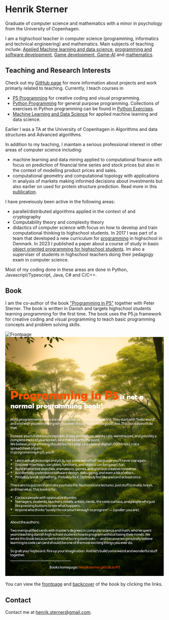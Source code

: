 # Henrik Sterner

Graduate of computer science and mathematics with a minor in psychology from the University of Copenhagen. 

I am a highschool teacher in computer science (programming, informatics and technical engineering) and mathematics.
Main subjects of teaching include: [Applied Machine learning and data science](https://henriksterner.github.io/IntelligenteSystemer/), [programming and software development](https://henriksterner.github.io/P5Programmering/), [Game development,  Game-AI](https://henriksterner.github.io/Unity/) and [mathematics](https://www.uvm.dk/-/media/filer/uvm/gym-laereplaner-2017/htx/matematik-a-htx-august-2017-ua.pdf). 

## Teaching and Research Interests

Check out my [GitHub page](http://www.github.com/HenrikSterner) for more information about projects and work primarly related to teaching. Currently, I teach courses in

- [P5 Programming](https://henriksterner.github.io/P5Programmering/) for creative coding and visual programming.
- [Python Programming](https://henriksterner.github.io/IntroPython) for general purpose programming. Collections of exercises in Python programming can be found in [Python Exercises](https://henriksterner.github.io/PythonExercises/).
- [Machine Learning and Data Science](https://henriksterner.github.io/IntelligenteSystemer/) for applied machine learning and data science.

Earlier I was a TA at the University of Copenhagen in Algorithms and data structures and Advanced algorithms.

In addition to my teaching, I maintain a serious professional interest in other areas of computer science including:

- machine learning and data mining applied to computational finance with focus on prediction of financial time series and stock prices but also in the context of modelling product prices and sales.
- computational geometry and computational topology with applications in analysis of markets making informed decisions about investments but also earlier on used for protein structure prediction. Read more in this [publication](https://www.researchgate.net/publication/220939592_Alpha_Shapes_and_Proteins).  

I have preveiously been active in the following areas:

- parallel/distributed algorithms applied in the context of  and cryptography
- Computability theory and complexity theory
- didactics of computer science with focus on how to develop and train computational thinking to highschool students. In 2017 I was part of a team that developed a new curriculum for [programming](https://www.uvm.dk/-/media/filer/uvm/gym-laereplaner-2017/valgfag/programmering-b-valgfag-august-2017.pdf) in highschool in Denmark. In 2023 I published a paper about a course of study in basic [object oriented programming for highschool students](https://emu.dk/htx/programmering/avancerede-konstruktioner/algoritmer-i-naturen-emergerende-flokadfaerd-og?b=t6-t1084). Im also a superviser of students in highschool teachers doing their pedagogy exam in computer science. 
  
Most of my coding done in these areas are done in Python, Javascript/Typescript, Java, C\# and C/C++.

## Book

I am the co-author of the book ["Programming in P5"](https://henriksterner.github.io/p5) together with Peter Sterner. The book is written in Danish and targets highschool students learning programming for the first time. The book uses the P5.js framework for creative coding and visual programming to teach basic programming concepts and problem solving skills.

<div id="modal-frontpage" class="modal" onclick="location.hash='';">
    <img src="frontpage.png" alt="Frontpage" />
  </div>
  <div id="modal-backcover" class="modal" onclick="location.hash='';">
    <img src="backcover.png" alt="Backcover" />
  </div>
  
You can view the [frontpage](#modal-frontpage) and [backcover](#modal-backcover) of the book by clicking the links.

## Contact

Contact me at [henrik.sterner@gmail.com](henrik.sterner@gmail.com). 